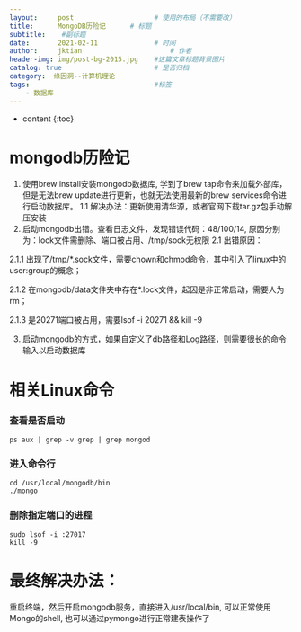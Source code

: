 ```yaml
---
layout:     post   				    # 使用的布局（不需要改）
title:      MongoDB历险记		# 标题 
subtitle:  	 #副标题
date:       2021-02-11 				# 时间
author:     jktian 						# 作者
header-img: img/post-bg-2015.jpg 	#这篇文章标题背景图片
catalog: true 						# 是否归档
category:  缘因洞--计算机理论
tags:								#标签
    - 数据库
---
```

* content
{:toc}




# mongodb历险记
1. 使用brew install安装mongodb数据库, 学到了brew tap命令来加载外部库，但是无法brew update进行更新，也就无法使用最新的brew services命令进行启动数据库。
1.1 解决办法：更新使用清华源，或者官网下载tar.gz包手动解压安装
2. 启动mongodb出错。查看日志文件，发现错误代码：48/100/14, 原因分别为：lock文件需删除、端口被占用、/tmp/sock无权限
2.1 出错原因：

2.1.1 出现了/tmp/*.sock文件，需要chown和chmod命令，其中引入了linux中的user:group的概念；

2.1.2 在mongodb/data文件夹中存在*.lock文件，起因是非正常启动，需要人为rm；

2.1.3 是20271端口被占用，需要lsof -i 20271 && kill -9

3. 启动mongodb的方式，如果自定义了db路径和Log路径，则需要很长的命令输入以启动数据库



# 相关Linux命令
### 查看是否启动
```
ps aux | grep -v grep | grep mongod
```
### 进入命令行
```
cd /usr/local/mongodb/bin
./mongo
```
### 删除指定端口的进程
```
sudo lsof -i :27017
kill -9 
```


# 最终解决办法：
重启终端，然后开启mongodb服务，直接进入/usr/local/bin, 可以正常使用Mongo的shell, 也可以通过pymongo进行正常建表操作了